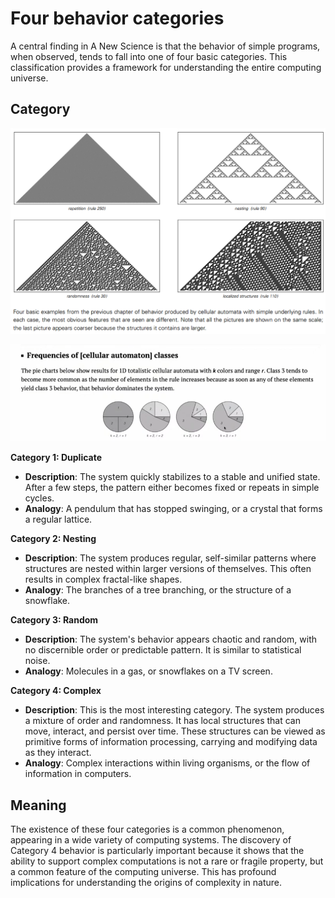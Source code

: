 # Four behavior categories

A central finding in A New Science is that the behavior of simple programs, when observed, tends to fall into one of four basic categories. This classification provides a framework for understanding the entire computing universe.

## Category

![Four types of simple program behavior examples](../../images/chapter3/p52.png)

![alt text](../../images/four-classes-of-behavior/image.png)

**Category 1: Duplicate**
- **Description**: The system quickly stabilizes to a stable and unified state. After a few steps, the pattern either becomes fixed or repeats in simple cycles.
- **Analogy**: A pendulum that has stopped swinging, or a crystal that forms a regular lattice.

**Category 2: Nesting**
- **Description**: The system produces regular, self-similar patterns where structures are nested within larger versions of themselves. This often results in complex fractal-like shapes.
- **Analogy**: The branches of a tree branching, or the structure of a snowflake.

**Category 3: Random**
- **Description**: The system's behavior appears chaotic and random, with no discernible order or predictable pattern. It is similar to statistical noise.
- **Analogy**: Molecules in a gas, or snowflakes on a TV screen.

**Category 4: Complex**
- **Description**: This is the most interesting category. The system produces a mixture of order and randomness. It has local structures that can move, interact, and persist over time. These structures can be viewed as primitive forms of information processing, carrying and modifying data as they interact.
- **Analogy**: Complex interactions within living organisms, or the flow of information in computers.

## Meaning

The existence of these four categories is a common phenomenon, appearing in a wide variety of computing systems. The discovery of Category 4 behavior is particularly important because it shows that the ability to support complex computations is not a rare or fragile property, but a common feature of the computing universe. This has profound implications for understanding the origins of complexity in nature.